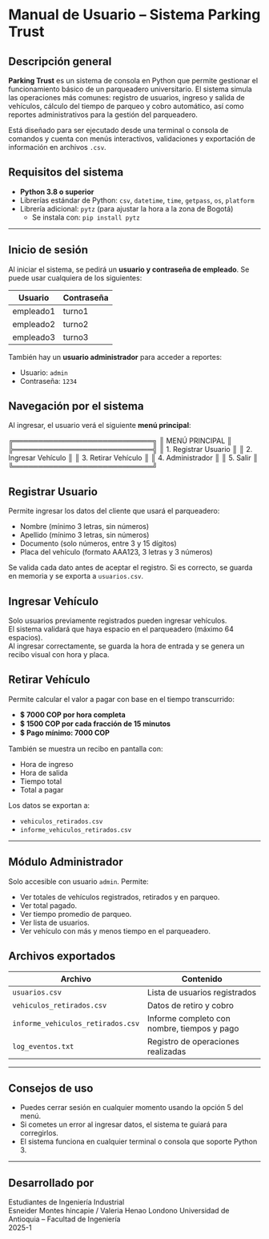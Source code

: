 # Manual de Usuario – Sistema Parking Trust

## Descripción general

**Parking Trust** es un sistema de consola en Python que permite gestionar el funcionamiento básico de un parqueadero universitario. El sistema simula las operaciones más comunes: registro de usuarios, ingreso y salida de vehículos, cálculo del tiempo de parqueo y cobro automático, así como reportes administrativos para la gestión del parqueadero.

Está diseñado para ser ejecutado desde una terminal o consola de comandos y cuenta con menús interactivos, validaciones y exportación de información en archivos `.csv`.

## Requisitos del sistema

- **Python 3.8 o superior**
- Librerías estándar de Python: `csv`, `datetime`, `time`, `getpass`, `os`, `platform`
- Librería adicional: `pytz` (para ajustar la hora a la zona de Bogotá)
  - Se instala con: `pip install pytz`

---

## Inicio de sesión

Al iniciar el sistema, se pedirá un **usuario y contraseña de empleado**. Se puede usar cualquiera de los siguientes:

| Usuario     | Contraseña |
|-------------|------------|
| empleado1   | turno1     |
| empleado2   | turno2     |
| empleado3   | turno3     |

También hay un **usuario administrador** para acceder a reportes:

- Usuario: `admin`
- Contraseña: `1234`

## Navegación por el sistema

Al ingresar, el usuario verá el siguiente **menú principal**:

╔════════════════════════════╗
║     MENÚ PRINCIPAL         ║
╠════════════════════════════╣
║ 1. Registrar Usuario       ║
║ 2. Ingresar Vehículo       ║
║ 3. Retirar Vehículo        ║
║ 4. Administrador           ║
║ 5. Salir                   ║
╚════════════════════════════╝

## Registrar Usuario

Permite ingresar los datos del cliente que usará el parqueadero:

- Nombre (mínimo 3 letras, sin números)
- Apellido (mínimo 3 letras, sin números)
- Documento (solo números, entre 3 y 15 dígitos)
- Placa del vehículo (formato AAA123, 3 letras y 3 números)

Se valida cada dato antes de aceptar el registro. Si es correcto, se guarda en memoria y se exporta a `usuarios.csv`.

## Ingresar Vehículo

Solo usuarios previamente registrados pueden ingresar vehículos.  
El sistema validará que haya espacio en el parqueadero (máximo 64 espacios).  
Al ingresar correctamente, se guarda la hora de entrada y se genera un recibo visual con hora y placa.

## Retirar Vehículo

Permite calcular el valor a pagar con base en el tiempo transcurrido:

- 💲 **7000 COP por hora completa**
- 💲 **1500 COP por cada fracción de 15 minutos**
- 💲 **Pago mínimo: 7000 COP**

También se muestra un recibo en pantalla con:
- Hora de ingreso
- Hora de salida
- Tiempo total
- Total a pagar

Los datos se exportan a:
- `vehiculos_retirados.csv`
- `informe_vehiculos_retirados.csv`

---

## Módulo Administrador

Solo accesible con usuario `admin`. Permite:

- Ver totales de vehículos registrados, retirados y en parqueo.
- Ver total pagado.
- Ver tiempo promedio de parqueo.
- Ver lista de usuarios.
- Ver vehículo con más y menos tiempo en el parqueadero.

## Archivos exportados

| Archivo                         | Contenido                                  |
|--------------------------------|--------------------------------------------|
| `usuarios.csv`                 | Lista de usuarios registrados              |
| `vehiculos_retirados.csv`      | Datos de retiro y cobro                    |
| `informe_vehiculos_retirados.csv` | Informe completo con nombre, tiempos y pago |
| `log_eventos.txt`              | Registro de operaciones realizadas         |

---

## Consejos de uso

- Puedes cerrar sesión en cualquier momento usando la opción 5 del menú.
- Si cometes un error al ingresar datos, el sistema te guiará para corregirlos.
- El sistema funciona en cualquier terminal o consola que soporte Python 3.

---

## Desarrollado por

Estudiantes de Ingeniería Industrial  
Esneider Montes hincapie / Valeria Henao Londono
Universidad de Antioquia – Facultad de Ingeniería  
2025-1
